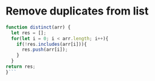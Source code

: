 Remove duplicates from list
==================
```javascript
function distinct(arr) {
  let res = []; 
  for(let i = 0; i < arr.length; i++){
    if(!res.includes(arr[i])){
      res.push(arr[i]);
    }
  }
return res;
}```